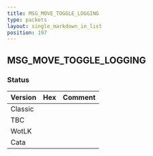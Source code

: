 ```yaml
---
title: MSG_MOVE_TOGGLE_LOGGING
type: packets
layout: single_markdown_in_list
position: 197
---
```


## MSG_MOVE_TOGGLE_LOGGING

### Status

Version | Hex | Comment
---------- | ---------- | ---------- 
Classic |  |  
TBC |  |  
WotLK |  |  
Cata |  |  
